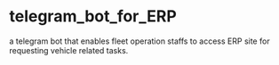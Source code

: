 # telegram_bot_for_ERP
a telegram bot that enables fleet operation staffs to access ERP site for requesting vehicle related tasks.
